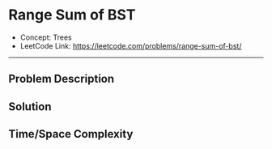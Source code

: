 # Range Sum of BST

- Concept: Trees
- LeetCode Link: https://leetcode.com/problems/range-sum-of-bst/

---

## Problem Description

## Solution

## Time/Space Complexity


